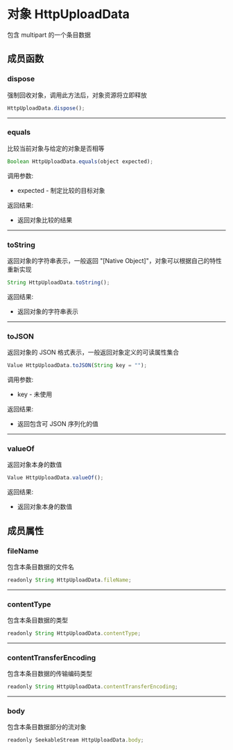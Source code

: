 # 对象 HttpUploadData
包含 multipart 的一个条目数据

## 成员函数
        
### dispose
强制回收对象，调用此方法后，对象资源将立即释放
```JavaScript
HttpUploadData.dispose();
```

--------------------------
### equals
比较当前对象与给定的对象是否相等
```JavaScript
Boolean HttpUploadData.equals(object expected);
```

调用参数:
* expected - 制定比较的目标对象

返回结果:
* 返回对象比较的结果

--------------------------
### toString
返回对象的字符串表示，一般返回 "[Native Object]"，对象可以根据自己的特性重新实现
```JavaScript
String HttpUploadData.toString();
```

返回结果:
* 返回对象的字符串表示

--------------------------
### toJSON
返回对象的 JSON 格式表示，一般返回对象定义的可读属性集合
```JavaScript
Value HttpUploadData.toJSON(String key = "");
```

调用参数:
* key - 未使用

返回结果:
* 返回包含可 JSON 序列化的值

--------------------------
### valueOf
返回对象本身的数值
```JavaScript
Value HttpUploadData.valueOf();
```

返回结果:
* 返回对象本身的数值

## 成员属性
        
### fileName
包含本条目数据的文件名
```JavaScript
readonly String HttpUploadData.fileName;
```

--------------------------
### contentType
包含本条目数据的类型
```JavaScript
readonly String HttpUploadData.contentType;
```

--------------------------
### contentTransferEncoding
包含本条目数据的传输编码类型
```JavaScript
readonly String HttpUploadData.contentTransferEncoding;
```

--------------------------
### body
包含本条目数据部分的流对象
```JavaScript
readonly SeekableStream HttpUploadData.body;
```

